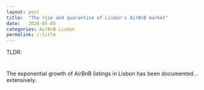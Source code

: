 ```yaml
---
layout: post
title:  "The rise and quarantine of Lisbon's AirBnB market"
date:   2020-05-05
categories: AirBnB Lisbon 
permalink: /:title
---
```

TLDR: 

<h1 id="posts-label"></h1>

The exponential growth of AirBnB listings in Lisbon has been documented... extensively.